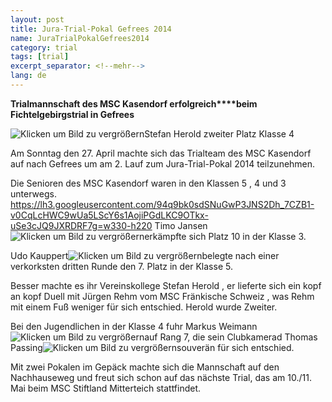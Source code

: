 ```yaml
---
layout: post
title: Jura-Trial-Pokal Gefrees 2014
name: JuraTrialPokalGefrees2014
category: trial
tags: [trial]
excerpt_separator: <!--mehr-->
lang: de
---
```


**Trialmannschaft des MSC Kasendorf  erfolgreich****beim Fichtelgebirgstrial in Gefrees**

![Klicken um Bild zu vergrößern](https://lh3.googleusercontent.com/-VuYymH8nfvI/U11MwtNtmVI/AAAAAAAAECA/nqNoRQWEbBo/w710-h533-no/stefan.JPG)Stefan Herold zweiter Platz  Klasse 4
 
<!--mehr-->

Am Sonntag den 27. April machte sich das Trialteam des MSC Kasendorf auf nach Gefrees um am 2. Lauf  zum Jura-Trial-Pokal 2014 teilzunehmen.

Die Senioren des MSC Kasendorf waren in den Klassen 5 , 4  und 3 unterwegs.
https://lh3.googleusercontent.com/94q9bk0sdSNuGwP3JNS2Dh_7CZB1-v0CqLcHWC9wUa5LScY6s1AojiPGdLKC9OTkx-uSe3cJQ9JXRDRF7g=w330-h220
 Timo Jansen![Klicken um Bild zu vergrößern](https://lh6.googleusercontent.com/-1gJdFPDAzho/U11NBvjMPWI/AAAAAAAAECQ/uB8nCHX8lJI/w710-h533-no/timo.JPG)erkämpfte sich Platz 10 in der Klasse 3.

 Udo Kauppert![Klicken um Bild zu vergrößern](https://lh4.googleusercontent.com/-MAl9ZHcH81U/U11MePBiNUI/AAAAAAAAEBw/3Lo6SilMBlU/w709-h533-no/ich.JPG)belegte nach einer verkorksten dritten Runde den 7. Platz in der Klasse 5.

Besser machte es ihr Vereinskollege Stefan Herold , er lieferte sich ein kopf an kopf Duell mit Jürgen Rehm vom MSC Fränkische Schweiz , was Rehm mit einem Fuß weniger für sich entschied. Herold wurde Zweiter.

Bei den Jugendlichen in der Klasse 4 fuhr Markus Weimann![Klicken um Bild zu vergrößern](https://lh4.googleusercontent.com/-D9tZn3hVzG0/U11MmVA4jRI/AAAAAAAAEB4/btJohLrcseg/w711-h533-no/markus.JPG)auf Rang 7, die sein Clubkamerad Thomas Passing![Klicken um Bild zu vergrößern](https://lh6.googleusercontent.com/-xBUTHBDFMhk/U11M58Evz8I/AAAAAAAAECI/R2nMr6jBCM8/w710-h533-no/Thomas.JPG)souverän für sich entschied.

Mit zwei Pokalen im Gepäck machte sich die Mannschaft auf den Nachhauseweg und freut sich schon auf das nächste Trial, das am 10./11. Mai    beim MSC  Stiftland Mitterteich stattfindet.
